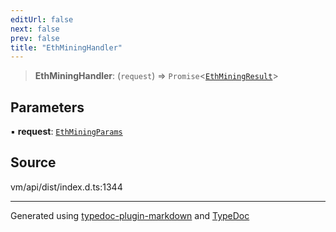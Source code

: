 ```yaml
---
editUrl: false
next: false
prev: false
title: "EthMiningHandler"
---
```


> **EthMiningHandler**: (`request`) => `Promise`\<[`EthMiningResult`](/generated/type-aliases/ethminingresult/)\>

## Parameters

▪ **request**: [`EthMiningParams`](/generated/type-aliases/ethminingparams/)

## Source

vm/api/dist/index.d.ts:1344

***
Generated using [typedoc-plugin-markdown](https://www.npmjs.com/package/typedoc-plugin-markdown) and [TypeDoc](https://typedoc.org/)

